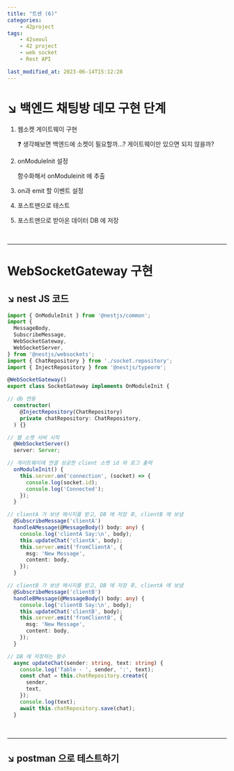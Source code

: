 ```yaml
---
title: "트센 (6)"
categories:
    - 42project
tags:
    - 42seoul
    - 42 project
    - web socket
    - Rest API

last_modified_at: 2023-06-14T15:12:28
---
```


# ↘︎ 백엔드 채팅방 데모 구현 단계

1. 웹소켓 게이트웨이 구현

    ❓ 생각해보면 백엔드에 소켓이 필요할까...? 게이트웨이만 있으면 되지 않을까?

2. onModuleInit 설정
    
    함수화해서 onModuleinit 에 추출

3. on과 emit 할 이벤트 설정

4. 포스트맨으로 테스트

5. 포스트맨으로 받아온 데이터 DB 에 저장

<br>

---

# WebSocketGateway 구현


## ↘︎ nest JS 코드

```ts
import { OnModuleInit } from '@nestjs/common';
import {
  MessageBody,
  SubscribeMessage,
  WebSocketGateway,
  WebSocketServer,
} from '@nestjs/websockets';
import { ChatRepository } from './socket.repository';
import { InjectRepository } from '@nestjs/typeorm';

@WebSocketGateway()
export class SocketGateway implements OnModuleInit {

// db 연동
  constructor(
    @InjectRepository(ChatRepository)
    private chatRepository: ChatRepository,
  ) {}

// 웹 소켓 서버 시작
  @WebSocketServer()
  server: Server;

// 게이트웨이에 연결 성공한 client 소켓 id 와 로그 출력
  onModuleInit() {
    this.server.on('connection', (socket) => {
      console.log(socket.id);
      console.log('Connected');
    });
  }

// clientA 가 보낸 메시지를 받고, DB 에 저장 후, clientB 에 보냄
  @SubscribeMessage('clientA')
  handleAMessage(@MessageBody() body: any) {
    console.log('clientA Say:\n', body);
    this.updateChat('clientA', body);
    this.server.emit('fromClientA', {
      msg: 'New Message',
      content: body,
    });
  }

// clientB 가 보낸 메시지를 받고, DB 에 저장 후, clientA 에 보냄
  @SubscribeMessage('clientB')
  handleBMessage(@MessageBody() body: any) {
    console.log('clientB Say:\n', body);
    this.updateChat('clientB', body);
    this.server.emit('fromClientB', {
      msg: 'New Message',
      content: body,
    });
  }

// DB 에 저장하는 함수
  async updateChat(sender: string, text: string) {
    console.log('Table - ', sender, ':', text);
    const chat = this.chatRepository.create({
      sender,
      text,
    });
    console.log(text);
    await this.chatRepository.save(chat);
  }
```

<br>

---

## ↘︎ postman 으로 테스트하기
